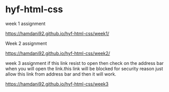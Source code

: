 # hyf-html-css
week 1 assignment

https://hamdani92.github.io/hyf-html-css/week1/

Week 2 assignment

https://hamdani92.github.io/hyf-html-css/week2/


week 3 assignment
if this link resist to open then check on the address bar when you will open the link.this link will be blocked for security reason just allow this link from address bar and then it will work.


https://hamdani92.github.io/hyf-html-css/week3

